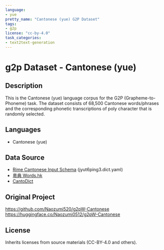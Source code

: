 ```yaml
---
language: 
- yue
pretty_name: "Cantonese (yue) G2P Dataset"
tags:
- g2p
license: "cc-by-4.0"
task_categories:
- text2text-generation
---
```


# g2p Dataset - Cantonese (yue)

## Description

This is the Cantonese (yue) language corpus for the G2P (Grapheme-to-Phoneme) task. The dataset consists of 68,500 Cantonese words/phrases and the corresponding phonetic transcriptions of poly character that is randomly selected.

## Languages

- Cantonese (yue)

## Data Source
- [Rime Cantonese Input Schema](https://github.com/rime/rime-cantonese) (jyut6ping3.dict.yaml)
- [粵典 Words.hk](https://words.hk/)
- [CantoDict](https://cantonese.sheik.co.uk/)

## Original Project
https://github.com/Naozumi520/g2pW-Cantonese
https://huggingface.co/Naozumi0512/g2pW-Cantonese

## License
Inherits licenses from source materials (CC-BY-4.0 and others).
